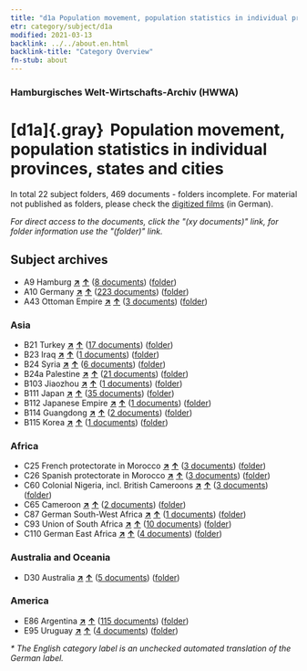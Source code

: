 ```yaml
---
title: "d1a Population movement, population statistics in individual provinces, states and cities"
etr: category/subject/d1a
modified: 2021-03-13
backlink: ../../about.en.html
backlink-title: "Category Overview"
fn-stub: about
---
```


### Hamburgisches Welt-Wirtschafts-Archiv (HWWA)
# [d1a]{.gray}&#8201; Population movement, population statistics in individual provinces, states and cities&#160; 





In total 22 subject folders, 469 documents - folders incomplete.
For material not published as folders, please check the [digitized films](/film/h1_sh) (in German).

_For direct access to the documents, click the "(xy documents)" link, for folder information use the "(folder)" link._

## Subject archives


- A9 Hamburg [**&nearr;**](../../../geo/i/140905/about.en.html "Hamburg (all folders)") [**&uarr;**](../../../geo/about.en.html#A9 "Country category system") (<a href="https://pm20.zbw.eu/dfgview/sh/140905,144225" title="about: Hamburg : Population movement, population statistics in individual provinces, states and cities" target="_blank">8 documents</a>) ([folder](http://purl.org/pressemappe20/folder/sh/140905,144225))
- A10 Germany [**&nearr;**](../../../geo/i/126128/about.en.html "Germany (all folders)") [**&uarr;**](../../../geo/about.en.html#A10 "Country category system") (<a href="https://pm20.zbw.eu/dfgview/sh/126128,144225" title="about: Germany : Population movement, population statistics in individual provinces, states and cities" target="_blank">223 documents</a>) ([folder](http://purl.org/pressemappe20/folder/sh/126128,144225))
- A43 Ottoman Empire [**&nearr;**](../../../geo/i/141034/about.en.html "Ottoman Empire (all folders)") [**&uarr;**](../../../geo/about.en.html#A43 "Country category system") (<a href="https://pm20.zbw.eu/dfgview/sh/141034,144225" title="about: Ottoman Empire : Population movement, population statistics in individual provinces, states and cities" target="_blank">3 documents</a>) ([folder](http://purl.org/pressemappe20/folder/sh/141034,144225))

### Asia

- B21 Turkey [**&nearr;**](../../../geo/i/141111/about.en.html "Turkey (all folders)") [**&uarr;**](../../../geo/about.en.html#B21 "Country category system") (<a href="https://pm20.zbw.eu/dfgview/sh/141111,144225" title="about: Turkey : Population movement, population statistics in individual provinces, states and cities" target="_blank">17 documents</a>) ([folder](http://purl.org/pressemappe20/folder/sh/141111,144225))
- B23 Iraq [**&nearr;**](../../../geo/i/141113/about.en.html "Iraq (all folders)") [**&uarr;**](../../../geo/about.en.html#B23 "Country category system") (<a href="https://pm20.zbw.eu/dfgview/sh/141113,144225" title="about: Iraq : Population movement, population statistics in individual provinces, states and cities" target="_blank">1 documents</a>) ([folder](http://purl.org/pressemappe20/folder/sh/141113,144225))
- B24 Syria [**&nearr;**](../../../geo/i/141114/about.en.html "Syria (all folders)") [**&uarr;**](../../../geo/about.en.html#B24 "Country category system") (<a href="https://pm20.zbw.eu/dfgview/sh/141114,144225" title="about: Syria : Population movement, population statistics in individual provinces, states and cities" target="_blank">6 documents</a>) ([folder](http://purl.org/pressemappe20/folder/sh/141114,144225))
- B24a Palestine [**&nearr;**](../../../geo/i/141115/about.en.html "Palestine (all folders)") [**&uarr;**](../../../geo/about.en.html#B24a "Country category system") (<a href="https://pm20.zbw.eu/dfgview/sh/141115,144225" title="about: Palestine : Population movement, population statistics in individual provinces, states and cities" target="_blank">21 documents</a>) ([folder](http://purl.org/pressemappe20/folder/sh/141115,144225))
- B103 Jiaozhou [**&nearr;**](../../../geo/i/126163/about.en.html "Jiaozhou (all folders)") [**&uarr;**](../../../geo/about.en.html#B103 "Country category system") (<a href="https://pm20.zbw.eu/dfgview/sh/126163,144225" title="about: Jiaozhou : Population movement, population statistics in individual provinces, states and cities" target="_blank">1 documents</a>) ([folder](http://purl.org/pressemappe20/folder/sh/126163,144225))
- B111 Japan [**&nearr;**](../../../geo/i/141272/about.en.html "Japan (all folders)") [**&uarr;**](../../../geo/about.en.html#B111 "Country category system") (<a href="https://pm20.zbw.eu/dfgview/sh/141272,144225" title="about: Japan : Population movement, population statistics in individual provinces, states and cities" target="_blank">35 documents</a>) ([folder](http://purl.org/pressemappe20/folder/sh/141272,144225))
- B112 Japanese Empire [**&nearr;**](../../../geo/i/141273/about.en.html "Japanese Empire (all folders)") [**&uarr;**](../../../geo/about.en.html#B112 "Country category system") (<a href="https://pm20.zbw.eu/dfgview/sh/141273,144225" title="about: Japanese Empire : Population movement, population statistics in individual provinces, states and cities" target="_blank">1 documents</a>) ([folder](http://purl.org/pressemappe20/folder/sh/141273,144225))
- B114 Guangdong [**&nearr;**](../../../geo/i/141275/about.en.html "Guangdong (all folders)") [**&uarr;**](../../../geo/about.en.html#B114 "Country category system") (<a href="https://pm20.zbw.eu/dfgview/sh/141275,144225" title="about: Guangdong : Population movement, population statistics in individual provinces, states and cities" target="_blank">2 documents</a>) ([folder](http://purl.org/pressemappe20/folder/sh/141275,144225))
- B115 Korea [**&nearr;**](../../../geo/i/141276/about.en.html "Korea (all folders)") [**&uarr;**](../../../geo/about.en.html#B115 "Country category system") (<a href="https://pm20.zbw.eu/dfgview/sh/141276,144225" title="about: Korea : Population movement, population statistics in individual provinces, states and cities" target="_blank">1 documents</a>) ([folder](http://purl.org/pressemappe20/folder/sh/141276,144225))

### Africa

- C25 French protectorate in Morocco [**&nearr;**](../../../geo/i/141358/about.en.html "French protectorate in Morocco (all folders)") [**&uarr;**](../../../geo/about.en.html#C25 "Country category system") (<a href="https://pm20.zbw.eu/dfgview/sh/141358,144225" title="about: French protectorate in Morocco : Population movement, population statistics in individual provinces, states and cities" target="_blank">3 documents</a>) ([folder](http://purl.org/pressemappe20/folder/sh/141358,144225))
- C26 Spanish protectorate in Morocco [**&nearr;**](../../../geo/i/141359/about.en.html "Spanish protectorate in Morocco (all folders)") [**&uarr;**](../../../geo/about.en.html#C26 "Country category system") (<a href="https://pm20.zbw.eu/dfgview/sh/141359,144225" title="about: Spanish protectorate in Morocco : Population movement, population statistics in individual provinces, states and cities" target="_blank">3 documents</a>) ([folder](http://purl.org/pressemappe20/folder/sh/141359,144225))
- C60 Colonial Nigeria, incl. British Cameroons [**&nearr;**](../../../geo/i/141409/about.en.html "Colonial Nigeria, incl. British Cameroons (all folders)") [**&uarr;**](../../../geo/about.en.html#C60 "Country category system") (<a href="https://pm20.zbw.eu/dfgview/sh/141409,144225" title="about: Colonial Nigeria, incl. British Cameroons : Population movement, population statistics in individual provinces, states and cities" target="_blank">3 documents</a>) ([folder](http://purl.org/pressemappe20/folder/sh/141409,144225))
- C65 Cameroon [**&nearr;**](../../../geo/i/141410/about.en.html "Cameroon (all folders)") [**&uarr;**](../../../geo/about.en.html#C65 "Country category system") (<a href="https://pm20.zbw.eu/dfgview/sh/141410,144225" title="about: Cameroon : Population movement, population statistics in individual provinces, states and cities" target="_blank">2 documents</a>) ([folder](http://purl.org/pressemappe20/folder/sh/141410,144225))
- C87 German South-West Africa [**&nearr;**](../../../geo/i/141450/about.en.html "German South-West Africa (all folders)") [**&uarr;**](../../../geo/about.en.html#C87 "Country category system") (<a href="https://pm20.zbw.eu/dfgview/sh/141450,144225" title="about: German South-West Africa : Population movement, population statistics in individual provinces, states and cities" target="_blank">1 documents</a>) ([folder](http://purl.org/pressemappe20/folder/sh/141450,144225))
- C93 Union of South Africa [**&nearr;**](../../../geo/i/141454/about.en.html "Union of South Africa (all folders)") [**&uarr;**](../../../geo/about.en.html#C93 "Country category system") (<a href="https://pm20.zbw.eu/dfgview/sh/141454,144225" title="about: Union of South Africa : Population movement, population statistics in individual provinces, states and cities" target="_blank">10 documents</a>) ([folder](http://purl.org/pressemappe20/folder/sh/141454,144225))
- C110 German East Africa [**&nearr;**](../../../geo/i/141471/about.en.html "German East Africa (all folders)") [**&uarr;**](../../../geo/about.en.html#C110 "Country category system") (<a href="https://pm20.zbw.eu/dfgview/sh/141471,144225" title="about: German East Africa : Population movement, population statistics in individual provinces, states and cities" target="_blank">4 documents</a>) ([folder](http://purl.org/pressemappe20/folder/sh/141471,144225))

### Australia and Oceania

- D30 Australia [**&nearr;**](../../../geo/i/141621/about.en.html "Australia (all folders)") [**&uarr;**](../../../geo/about.en.html#D30 "Country category system") (<a href="https://pm20.zbw.eu/dfgview/sh/141621,144225" title="about: Australia : Population movement, population statistics in individual provinces, states and cities" target="_blank">5 documents</a>) ([folder](http://purl.org/pressemappe20/folder/sh/141621,144225))

### America

- E86 Argentina [**&nearr;**](../../../geo/i/141692/about.en.html "Argentina (all folders)") [**&uarr;**](../../../geo/about.en.html#E86 "Country category system") (<a href="https://pm20.zbw.eu/dfgview/sh/141692,144225" title="about: Argentina : Population movement, population statistics in individual provinces, states and cities" target="_blank">115 documents</a>) ([folder](http://purl.org/pressemappe20/folder/sh/141692,144225))
- E95 Uruguay [**&nearr;**](../../../geo/i/141695/about.en.html "Uruguay (all folders)") [**&uarr;**](../../../geo/about.en.html#E95 "Country category system") (<a href="https://pm20.zbw.eu/dfgview/sh/141695,144225" title="about: Uruguay : Population movement, population statistics in individual provinces, states and cities" target="_blank">4 documents</a>) ([folder](http://purl.org/pressemappe20/folder/sh/141695,144225))


_* The English category label is an unchecked automated translation of the German label._

